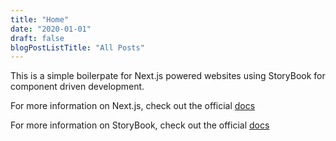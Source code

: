 ```yaml
---
title: "Home"
date: "2020-01-01"
draft: false
blogPostListTitle: "All Posts"
---
```

This is a simple boilerpate for Next.js powered websites using StoryBook for component driven development.

For more information on Next.js, check out the official [docs](https://nextjs.org/docs/getting-started)

For more information on StoryBook, check out the official [docs](https://storybook.js.org/docs/react/get-started/introduction)